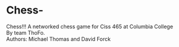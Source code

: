 Chess-
======

Chess!!! A networked chess game for Ciss 465 at Columbia College
<br />
By team ThoFo.
<br />
Authors:  Michael Thomas and David Forck

